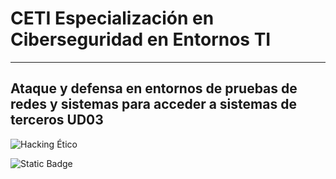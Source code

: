 # CETI Especialización en Ciberseguridad en Entornos TI
---
## Ataque y defensa en entornos de pruebas de redes y sistemas para acceder a sistemas de terceros UD03

![Hacking Ético](./Portada-HE03.png "Ataque y defensa en entornos de pruebas de redes y sistemas para acceder a sistemas de terceros") 

![Static Badge](https://img.shields.io/badge/%E2%9C%85%20Calificaci%C3%B3n%3A-9.25-%2362f395?style=for-the-badge&labelColor=%2362f395&color=%2362f395)
